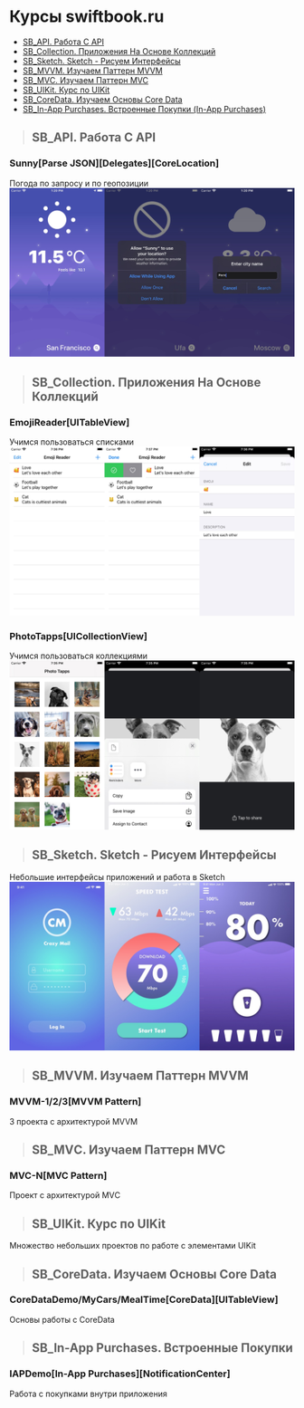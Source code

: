 Курсы swiftbook.ru
=========================

+ [SB_API. Работа С API](#SB_API)
+ [SB_Collection. Приложения На Основе Коллекций](#SB_Collection)
+ [SB_Sketch. Sketch - Рисуем Интерфейсы](#SB_Sketch)
+ [SB_MVVM. Изучаем Паттерн MVVM](#SB_MVVM)
+ [SB_MVС. Изучаем Паттерн MVC](#SB_MVС)
+ [SB_UIKit. Курс по UIKit](#SB_UIKit)
+ [SB_CoreData. Изучаем Основы Core Data](#SB_CoreData)
+ [SB_In-App Purchases. Встроенные Покупки (In-App Purchases)](#SB_IAP)

>## <a name="SB_API"></a> SB_API. Работа С API
### Sunny[Parse JSON][Delegates][CoreLocation]
Погода по запросу и по геопозиции
![Альтернативный текст](https://github.com/MikhailDM/SwiftBook_Projects/blob/master/SB_API/_Screenshots/Sunny/All.jpg)

>## <a name="SB_Collection"></a> SB_Collection. Приложения На Основе Коллекций
### EmojiReader[UITableView]
Учимся пользоваться списками
![Альтернативный текст](https://github.com/MikhailDM/SwiftBook_Projects/blob/master/SB_Collections/_Screenshots/EmojiReader/All.jpg)
### PhotoTapps[UICollectionView]
Учимся пользоваться коллекциями
![Альтернативный текст](https://github.com/MikhailDM/SwiftBook_Projects/blob/master/SB_Collections/_Screenshots/PhotoTapps/All.jpg)

>## <a name="SB_Sketch"></a> SB_Sketch. Sketch - Рисуем Интерфейсы
Небольшие интерфейсы приложений и работа в Sketch
![Альтернативный текст](https://github.com/MikhailDM/SwiftBook_Projects/blob/master/SB_Sketch/_Screenshots/All.jpg)

>## <a name="SB_MVVM"></a> SB_MVVM. Изучаем Паттерн MVVM
### MVVM-1/2/3[MVVM Pattern]
3 проекта с архитектурой MVVM

>## <a name="SB_MVС"></a> SB_MVС. Изучаем Паттерн MVC
### MVC-N[MVC Pattern]
Проект с архитектурой MVС

>## <a name="SB_UIKit"></a> SB_UIKit. Курс по UIKit
Множество небольших проектов по работе с элементами UIKit

>## <a name="SB_CoreData"></a> SB_CoreData. Изучаем Основы Core Data
### CoreDataDemo/MyCars/MealTime[CoreData][UITableView]
Основы работы с CoreData

>## <a name="SB_IAP"></a> SB_In-App Purchases. Встроенные Покупки
### IAPDemo[In-App Purchases][NotificationCenter]
Работа с покупками внутри приложения
